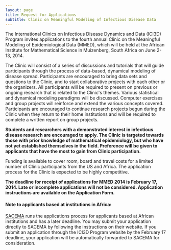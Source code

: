 ```yaml
---
layout: page
title: Request for Applications
subtitle: Clinic on Meaningful Modeling of Infectious Disease Data
---
```

The International Clinics on Infectious Disease Dynamics and Data (ICI3D) Program invites applications to the fourth annual Clinic on the Meaningful Modeling of Epidemiological Data (MMED), which will be held at the African Institute for Mathematical Science in Muizenberg, South Africa on June 2-13, 2014.

The Clinic will consist of a series of discussions and tutorials that will guide participants through the process of data-based, dynamical modeling of disease spread. Participants are encouraged to bring data sets and questions to the Clinic, and to start collaborative projects with each other or the organizers. All participants will be required to present on previous or ongoing research that is related to the Clinic's themes. Various statistical and dynamical modeling paradigms will be discussed. Computer exercises and group projects will reinforce and extend the various concepts covered. Participants are encouraged to continue research projects begun during the Clinic when they return to their home institutions and will be required to complete a written report on group projects.

**Students and researchers with a demonstrated interest in infectious disease research are encouraged to apply. The Clinic is targeted towards those with prior knowledge of mathematical epidemiology, but who have not yet established themselves in the field. Preference will be given to applicants that have the most to gain from Clinic participation.**

Funding is available to cover room, board and travel costs for a limited number of Clinic participants from the US and Africa. The application process for the Clinic is expected to be highly competitive.

**The deadline for receipt of applications for MMED 2014 is February 17, 2014. Late or incomplete applications will not be considered. Application instructions are available on the Application Form.**

#### Note to applicants based at institutions in Africa:

[SACEMA](http://www.sacema.com/ "SACEMA") runs the applications process for applicants based at African institutions and has a later deadline. You may submit your application directly to SACEMA by following the instructions on their website. If you submit an application through the ICI3D Program website by the February 17 deadline, your application will be automatically forwarded to SACEMA for consideration.
